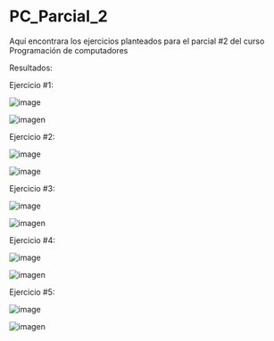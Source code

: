 # PC_Parcial_2
Aquí encontrara los ejercicios planteados para el parcial #2 del curso Programación de computadores

Resultados:

Ejercicio #1:

![image](https://github.com/user-attachments/assets/669b0046-13f1-41f2-a9ce-9bedd9e25436)

![imagen](https://github.com/user-attachments/assets/519357b6-2655-4d3f-ab38-c57af324aa7c)


Ejercicio #2:

![image](https://github.com/user-attachments/assets/86b620c9-47dd-489e-82e0-b2d30d9a35ba)

![image](https://github.com/user-attachments/assets/ddc165c5-fd7e-4b24-b517-3b98fa91e4e4)


Ejercicio #3:

![image](https://github.com/user-attachments/assets/1f260c61-ec77-468b-8dab-09dbb4444360)

![imagen](https://github.com/user-attachments/assets/1a5aaa5a-37de-4e4c-8989-4932fac60cc9)


Ejercicio #4:

![image](https://github.com/user-attachments/assets/2229aff8-b0dc-44d9-a69a-1f94dafd8515)

![imagen](https://github.com/user-attachments/assets/f76b8007-ec27-4ac2-8ec4-b883a20154be)


Ejercicio #5:

![image](https://github.com/user-attachments/assets/f9e20c95-fe71-450d-a386-f927262721cc)

![imagen](https://github.com/user-attachments/assets/149361a6-a331-4b7c-8459-abda0695b02e)

